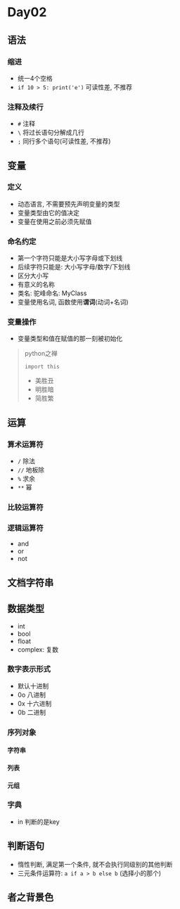 # Day02

## 语法

### 缩进

- 统一4个空格
- `if 10 > 5: print('e')` 可读性差, 不推荐

### 注释及续行

- `#` 注释
- `\` 将过长语句分解成几行
- `;` 同行多个语句(可读性差, 不推荐)

## 变量

### 定义

- 动态语言, 不需要预先声明变量的类型
- 变量类型由它的值决定
- 变量在使用之前必须先赋值

### 命名约定

- 第一个字符只能是大小写字母或下划线
- 后续字符只能是: 大小写字母/数字/下划线
- 区分大小写
- 有意义的名称
- 类名: 驼峰命名: MyClass
- 变量使用名词, 函数使用**谓词**(动词+名词)

### 变量操作

- 变量类型和值在赋值的那一刻被初始化

> python之禅
>
> `import this`
>
> - 美胜丑
> - 明胜暗
> - 简胜繁

## 运算


### 算术运算符

- `/` 除法
- `//` 地板除
- `%` 求余
- `**` 幂

### 比较运算符

### 逻辑运算符

- and
- or
- not

## 文档字符串

## 数据类型

- int
- bool
- float
- complex: 复数

### 数字表示形式

- 默认十进制
- 0o 八进制
- 0x 十六进制
- 0b 二进制

### 序列对象

#### 字符串

#### 列表

#### 元组

### 字典

- in 判断的是key

## 判断语句

- 惰性判断, 满足第一个条件, 就不会执行同级别的其他判断
- 三元条件运算符: `a if a > b else b` (选择小的那个)

## 者之背景色
